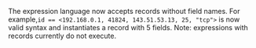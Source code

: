 The expression language now accepts records without field names. For example,`id
== <192.168.0.1, 41824, 143.51.53.13, 25, "tcp">` is now valid syntax and
instantiates a record with 5 fields. Note: expressions with records currently do
not execute.
